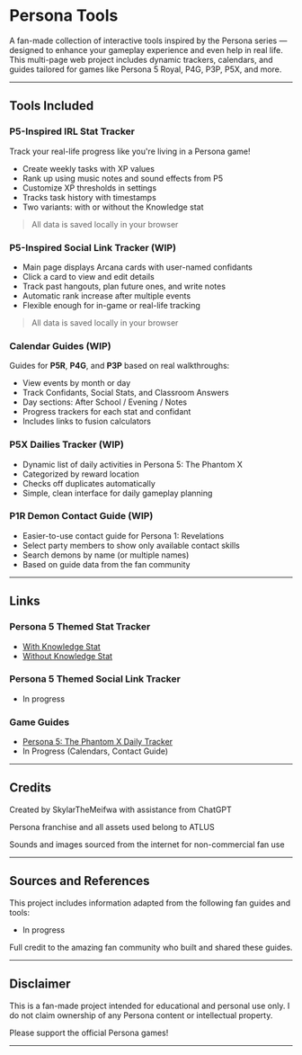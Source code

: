 # Persona Tools

A fan-made collection of interactive tools inspired by the Persona series — designed to enhance your gameplay experience and even help in real life. This multi-page web project includes dynamic trackers, calendars, and guides tailored for games like Persona 5 Royal, P4G, P3P, P5X, and more.

---

## Tools Included

### P5-Inspired IRL Stat Tracker
Track your real-life progress like you're living in a Persona game!  
- Create weekly tasks with XP values  
- Rank up using music notes and sound effects from P5  
- Customize XP thresholds in settings  
- Tracks task history with timestamps  
- Two variants: with or without the Knowledge stat  
> All data is saved locally in your browser


### P5-Inspired Social Link Tracker (WIP)
- Main page displays Arcana cards with user-named confidants  
- Click a card to view and edit details  
- Track past hangouts, plan future ones, and write notes  
- Automatic rank increase after multiple events  
- Flexible enough for in-game or real-life tracking
> All data is saved locally in your browser

### Calendar Guides (WIP)
Guides for **P5R**, **P4G**, and **P3P** based on real walkthroughs:
- View events by month or day  
- Track Confidants, Social Stats, and Classroom Answers  
- Day sections: After School / Evening / Notes  
- Progress trackers for each stat and confidant  
- Includes links to fusion calculators

### P5X Dailies Tracker (WIP)
- Dynamic list of daily activities in Persona 5: The Phantom X  
- Categorized by reward location  
- Checks off duplicates automatically  
- Simple, clean interface for daily gameplay planning

### P1R Demon Contact Guide (WIP)
- Easier-to-use contact guide for Persona 1: Revelations  
- Select party members to show only available contact skills  
- Search demons by name (or multiple names)  
- Based on guide data from the fan community

---

## Links

### Persona 5 Themed Stat Tracker
- [With Knowledge Stat](https://skylarthemeifwa.github.io/Persona-Tools/I-Belieeevee-We-Can-Flyyy-Up-In-The-Sky/)
- [Without Knowledge Stat](https://skylarthemeifwa.github.io/Persona-Tools/You'll-Never-See-It-Comiiingggg/) 

### Persona 5 Themed Social Link Tracker
- In progress

### Game Guides
- [Persona 5: The Phantom X Daily Tracker](https://skylarthemeifwa.github.io/Persona-Tools/Time-To-Retake-Your-Desires/)
- In Progress (Calendars, Contact Guide)

---

## Credits
Created by SkylarTheMeifwa with assistance from ChatGPT

Persona franchise and all assets used belong to ATLUS

Sounds and images sourced from the internet for non-commercial fan use

---

## Sources and References

This project includes information adapted from the following fan guides and tools:

- In progress

Full credit to the amazing fan community who built and shared these guides.

---

## Disclaimer
This is a fan-made project intended for educational and personal use only.
I do not claim ownership of any Persona content or intellectual property.

Please support the official Persona games!

---
